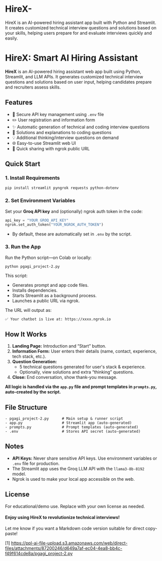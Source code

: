 # HireX-
HireX is an AI-powered hiring assistant app built with Python and Streamlit. It creates customized technical interview questions and solutions based on your skills, helping users prepare for and evaluate interviews quickly and easily. 

# HireX: Smart AI Hiring Assistant

**HireX** is an AI-powered hiring assistant web app built using Python, Streamlit, and LLM APIs. It generates customized technical interview questions and solutions based on user input, helping candidates prepare and recruiters assess skills.

## Features

- 🔑 Secure API key management using `.env` file  
- ✏️ User registration and information form  
- ✨ Automatic generation of technical and coding interview questions  
- 📝 Solutions and explanations to coding questions  
- 💡 Additional thinking/interview questions on demand  
- 🌐 Easy-to-use Streamlit web UI  
- 🚀 Quick sharing with ngrok public URL

## Quick Start

### 1. Install Requirements

```bash
pip install streamlit pyngrok requests python-dotenv
```

### 2. Set Environment Variables

Set your **Groq API key** and (optionally) ngrok auth token in the code:
```python
api_key = "YOUR_GROQ_API_KEY"
ngrok.set_auth_token("YOUR_NGROK_AUTH_TOKEN")
```
- By default, these are automatically set in `.env` by the script.

### 3. Run the App

Run the Python script—on Colab or locally:

```bash
python pgagi_project-2.py
```

This script:
- Generates prompt and app code files.
- Installs dependencies.
- Starts Streamlit as a background process.
- Launches a public URL via ngrok.

The URL will output as:
```
✅ Your chatbot is live at: https://xxxx.ngrok.io
```

## How It Works

1. **Landing Page:** Introduction and “Start” button.
2. **Information Form:** User enters their details (name, contact, experience, tech stack, etc.).
3. **Question Generation:** 
    - 5 technical questions generated for user's stack & experience.
    - Optionally, view solutions and extra “thinking” questions.
4. **Close:** End conversation, show thank-you message.

**All logic is handled via the `app.py` file and prompt templates in `prompts.py`, auto-created by the script.**

## File Structure

```
- pgagi_project-2.py      # Main setup & runner script
- app.py                  # Streamlit app (auto-generated)
- prompts.py              # Prompt templates (auto-generated)
- .env                    # Stores API secret (auto-generated)
```

## Notes

- **API Keys:** Never share sensitive API keys. Use environment variables or `.env` file for production.
- The Streamlit app uses the Groq LLM API with the `llama3-8b-8192` model.
- Ngrok is used to make your local app accessible on the web.

## License

For educational/demo use. Replace with your own license as needed.

#### Enjoy using **HireX** to revolutionize technical interviews!

Let me know if you want a Markdown code version suitable for direct copy-paste!

[1] https://ppl-ai-file-upload.s3.amazonaws.com/web/direct-files/attachments/87200246/d649a7af-ec04-4ea8-bb4c-f49f614cde8a/pgagi_project-2.py
